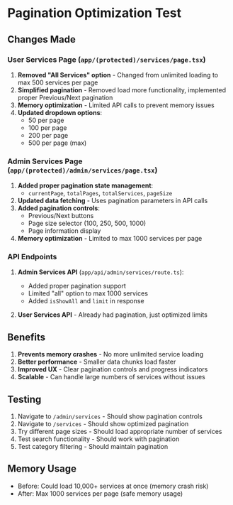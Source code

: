 # Pagination Optimization Test

## Changes Made

### User Services Page (`app/(protected)/services/page.tsx`)
1. **Removed "All Services" option** - Changed from unlimited loading to max 500 services per page
2. **Simplified pagination** - Removed load more functionality, implemented proper Previous/Next pagination
3. **Memory optimization** - Limited API calls to prevent memory issues
4. **Updated dropdown options**:
   - 50 per page
   - 100 per page  
   - 200 per page
   - 500 per page (max)

### Admin Services Page (`app/(protected)/admin/services/page.tsx`)
1. **Added proper pagination state management**:
   - `currentPage`, `totalPages`, `totalServices`, `pageSize`
2. **Updated data fetching** - Uses pagination parameters in API calls
3. **Added pagination controls**:
   - Previous/Next buttons
   - Page size selector (100, 250, 500, 1000)
   - Page information display
4. **Memory optimization** - Limited to max 1000 services per page

### API Endpoints
1. **Admin Services API** (`app/api/admin/services/route.ts`):
   - Added proper pagination support
   - Limited "all" option to max 1000 services
   - Added `isShowAll` and `limit` in response

2. **User Services API** - Already had pagination, just optimized limits

## Benefits
1. **Prevents memory crashes** - No more unlimited service loading
2. **Better performance** - Smaller data chunks load faster
3. **Improved UX** - Clear pagination controls and progress indicators
4. **Scalable** - Can handle large numbers of services without issues

## Testing
1. Navigate to `/admin/services` - Should show pagination controls
2. Navigate to `/services` - Should show optimized pagination
3. Try different page sizes - Should load appropriate number of services
4. Test search functionality - Should work with pagination
5. Test category filtering - Should maintain pagination

## Memory Usage
- Before: Could load 10,000+ services at once (memory crash risk)
- After: Max 1000 services per page (safe memory usage)
